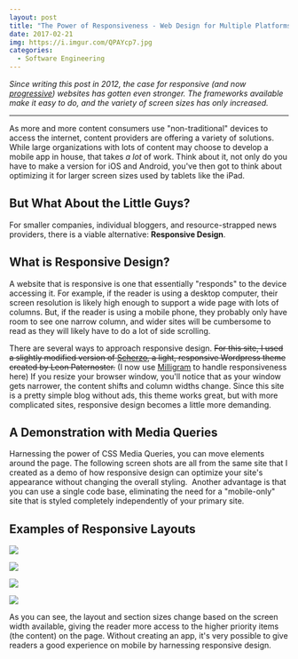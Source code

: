 ```yaml
---
layout: post
title: "The Power of Responsiveness - Web Design for Multiple Platforms"
date: 2017-02-21
img: https://i.imgur.com/QPAYcp7.jpg
categories:
  - Software Engineering
---
```

*Since writing this post in 2012, the case for responsive (and now [progressive](https://developers.google.com/web/progressive-web-apps/)) websites has gotten even stronger. The frameworks available make it easy to do, and the variety of screen sizes has only increased.*

-----

As more and more content consumers use "non-traditional" devices to access the internet, content providers are offering a variety of solutions. While large organizations with lots of content may choose to develop a mobile app in house, that takes _a lot_ of work. Think about it, not only do you have to make a version for iOS and Android, you've then got to think about optimizing it for larger screen sizes used by tablets like the iPad. 

## But What About the Little Guys?

For smaller companies, individual bloggers, and resource-strapped news providers, there is a viable alternative: **Responsive Design**. 

## What is Responsive Design?

A website that is responsive is one that essentially "responds" to the device accessing it. For example, if the reader is using a desktop computer, their screen resolution is likely high enough to support a wide page with lots of columns. But, if the reader is using a mobile phone, they probably only have room to see one narrow column, and wider sites will be cumbersome to read as they will likely have to do a lot of side scrolling. 

There are several ways to approach responsive design. ~~For this site, I used a slightly modified version of [Scherzo](http://leonpaternoster.com/wp-themes/), a light, responsive Wordpress theme created by Leon Paternoster.~~ (I now use [Milligram](https://milligram.github.io/) to handle responsiveness here) If you resize your browser window, you'll notice that as your window gets narrower, the content shifts and column widths change. Since this site is a pretty simple blog without ads, this theme works great, but with more complicated sites, responsive design becomes a little more demanding. 

## A Demonstration with Media Queries

Harnessing the power of CSS Media Queries, you can move elements around the page. The following screen shots are all from the same site that I created as a demo of how responsive design can optimize your site's appearance without changing the overall styling.  Another advantage is that you can use a single code base, eliminating the need for a "mobile-only" site that is styled completely independently of your primary site.

## Examples of Responsive Layouts

![](https://i.imgur.com/WJBvAJo.jpg)

![](https://i.imgur.com/fMfDiZM.jpg)

![](https://i.imgur.com/QPAYcp7.jpg)

![](https://i.imgur.com/Yz8p7hE.jpg)

As you can see, the layout and section sizes change based on the screen width available, giving the reader more access to the higher priority items (the content) on the page. Without creating an app, it's very possible to give readers a good experience on mobile by harnessing responsive design.
